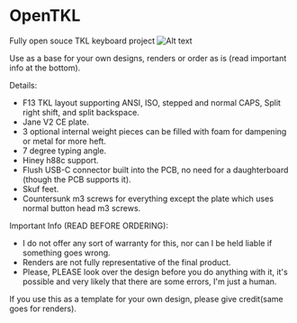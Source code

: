 # OpenTKL

Fully open souce TKL keyboard project
![Alt text](Renders/OpenTKL.png?raw=true)

Use as a base for your own designs, renders or order as is (read important info at the bottom).

Details:
 - F13 TKL layout supporting ANSI, ISO, stepped and normal CAPS, Split right shift, and split backspace.
 - Jane V2 CE plate.
 - 3 optional internal weight pieces can be filled with foam for dampening or metal for more heft.
 - 7 degree typing angle.
 - Hiney h88c support.
 - Flush USB-C connector built into the PCB, no need for a daughterboard (though the PCB supports it).
 - Skuf feet.
 - Countersunk m3 screws for everything except the plate which uses normal button head m3 screws.


Important Info (READ BEFORE ORDERING):
 - I do not offer any sort of warranty for this, nor can I be held liable if something goes wrong.
 - Renders are not fully representative of the final product.
 - Please, PLEASE look over the design before you do anything with it, it's possible and very likely that there are some errors, I'm just a human.

If you use this as a template for your own design, please give credit(same goes for renders).
